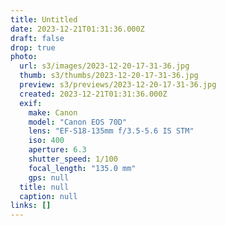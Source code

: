 ```yaml
---
title: Untitled
date: 2023-12-21T01:31:36.000Z
draft: false
drop: true
photo:
  url: s3/images/2023-12-20-17-31-36.jpg
  thumb: s3/thumbs/2023-12-20-17-31-36.jpg
  preview: s3/previews/2023-12-20-17-31-36.jpg
  created: 2023-12-21T01:31:36.000Z
  exif:
    make: Canon
    model: "Canon EOS 70D"
    lens: "EF-S18-135mm f/3.5-5.6 IS STM"
    iso: 400
    aperture: 6.3
    shutter_speed: 1/100
    focal_length: "135.0 mm"
    gps: null
  title: null
  caption: null
links: []
---
```

